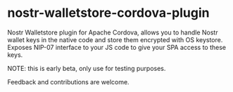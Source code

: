 # nostr-walletstore-cordova-plugin
Nostr Walletstore plugin for Apache Cordova, allows you to handle Nostr wallet keys in the native code and store them encrypted with OS keystore. Exposes NIP-07 interface to your JS code to give your SPA access to these keys.

NOTE: this is early beta, only use for testing purposes.

Feedback and contributions are welcome.
